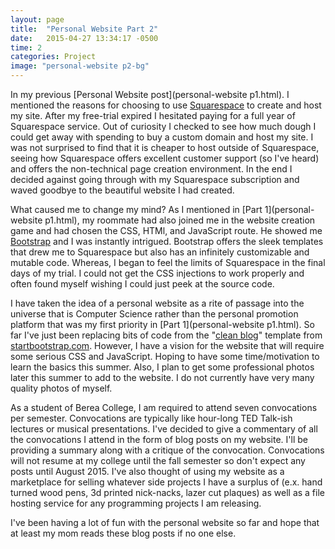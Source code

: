 ```yaml
---
layout: page
title:  "Personal Website Part 2"
date:   2015-04-27 13:34:17 -0500
time: 2
categories: Project
image: "personal-website p2-bg"
---
```


In my previous [Personal Website post](personal-website p1.html). I mentioned the reasons for choosing to use [Squarespace](http://www.squarespace.com) to create and host my site. After my free-trial expired I hesitated paying for a full year of Squarespace service. Out of curiosity I checked to see how much dough I could get away with spending to buy a custom domain and host my site. I was not surprised to find that it is cheaper to host outside of Squarespace, seeing how Squarespace offers excellent customer support (so I've heard) and offers the non-technical page creation environment. In the end I decided against going through with my Squarespace subscription and waved goodbye to the beautiful website I had created.

What caused me to change my mind? As I mentioned in [Part 1](personal-website p1.html), my roommate had also joined me in the website creation game and had chosen the CSS, HTMl, and JavaScript route. He showed me [Bootstrap](http://getbootstrap.com/) and I was instantly intrigued. Bootstrap offers the sleek templates that drew me to Squarespace but also has an infinitely customizable and mutable code. Whereas, I began to feel the limits of Squarespace in the final days of my trial. I could not get the CSS injections to work properly and often found myself wishing I could just peek at the source code.

I have taken the idea of a personal website as a rite of passage into the universe that is Computer Science rather than the personal promotion platform that was my first priority in [Part 1](personal-website p1.html). So far I've just been replacing bits of code from the "[clean blog](http://startbootstrap.com/template-overviews/clean-blog/)" template from [startbootstrap.com](http://www.startbootstrap.com). However, I have a vision for the website that will require some serious CSS and JavaScript. Hoping to have some time/motivation to learn the basics this summer. Also, I plan to get some professional photos later this summer to add to the website. I do not currently have very many quality photos of myself.

As a student of Berea College, I am required to attend seven convocations per semester. Convocations are typically like hour-long TED Talk-ish lectures or musical presentations. I've decided to give a commentary of all the convocations I attend in the form of blog posts on my website. I'll be providing a summary along with a critique of the convocation. Convocations will not resume at my college until the fall semester so don't expect any posts until August 2015\. I've also thought of using my website as a marketplace for selling whatever side projects I have a surplus of (e.x. hand turned wood pens, 3d printed nick-nacks, lazer cut plaques) as well as a file hosting service for any programming projects I am releasing.

I've been having a lot of fun with the personal website so far and hope that at least my mom reads these blog posts if no one else.
